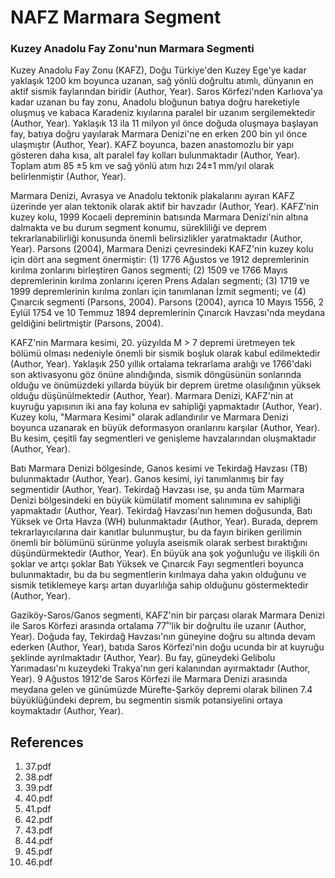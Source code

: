 # NAFZ Marmara Segment

### Kuzey Anadolu Fay Zonu'nun Marmara Segmenti

Kuzey Anadolu Fay Zonu (KAFZ), Doğu Türkiye'den Kuzey Ege'ye kadar yaklaşık 1200 km boyunca uzanan, sağ yönlü doğrultu atımlı, dünyanın en aktif sismik faylarından biridir (Author, Year). Saros Körfezi'nden Karlıova'ya kadar uzanan bu fay zonu, Anadolu bloğunun batıya doğru hareketiyle oluşmuş ve kabaca Karadeniz kıyılarına paralel bir uzanım sergilemektedir (Author, Year). Yaklaşık 13 ila 11 milyon yıl önce doğuda oluşmaya başlayan fay, batıya doğru yayılarak Marmara Denizi'ne en erken 200 bin yıl önce ulaşmıştır (Author, Year). KAFZ boyunca, bazen anastomozlu bir yapı gösteren daha kısa, alt paralel fay kolları bulunmaktadır (Author, Year). Toplam atım 85 ±5 km ve sağ yönlü atım hızı 24±1 mm/yıl olarak belirlenmiştir (Author, Year).

Marmara Denizi, Avrasya ve Anadolu tektonik plakalarını ayıran KAFZ üzerinde yer alan tektonik olarak aktif bir havzadır (Author, Year). KAFZ'nin kuzey kolu, 1999 Kocaeli depreminin batısında Marmara Denizi'nin altına dalmakta ve bu durum segment konumu, sürekliliği ve deprem tekrarlanabilirliği konusunda önemli belirsizlikler yaratmaktadır (Author, Year). Parsons (2004), Marmara Denizi çevresindeki KAFZ'nin kuzey kolu için dört ana segment önermiştir: (1) 1776 Ağustos ve 1912 depremlerinin kırılma zonlarını birleştiren Ganos segmenti; (2) 1509 ve 1766 Mayıs depremlerinin kırılma zonlarını içeren Prens Adaları segmenti; (3) 1719 ve 1999 depremlerinin kırılma zonları için tanımlanan İzmit segmenti; ve (4) Çınarcık segmenti (Parsons, 2004). Parsons (2004), ayrıca 10 Mayıs 1556, 2 Eylül 1754 ve 10 Temmuz 1894 depremlerinin Çınarcık Havzası'nda meydana geldiğini belirtmiştir (Parsons, 2004).

KAFZ'nin Marmara kesimi, 20. yüzyılda M > 7 depremi üretmeyen tek bölümü olması nedeniyle önemli bir sismik boşluk olarak kabul edilmektedir (Author, Year). Yaklaşık 250 yıllık ortalama tekrarlama aralığı ve 1766'daki son aktivasyonu göz önüne alındığında, sismik döngüsünün sonlarında olduğu ve önümüzdeki yıllarda büyük bir deprem üretme olasılığının yüksek olduğu düşünülmektedir (Author, Year). Marmara Denizi, KAFZ'nin at kuyruğu yapısının iki ana fay koluna ev sahipliği yapmaktadır (Author, Year). Kuzey kolu, "Marmara Kesimi" olarak adlandırılır ve Marmara Denizi boyunca uzanarak en büyük deformasyon oranlarını karşılar (Author, Year). Bu kesim, çeşitli fay segmentleri ve genişleme havzalarından oluşmaktadır (Author, Year).

Batı Marmara Denizi bölgesinde, Ganos kesimi ve Tekirdağ Havzası (TB) bulunmaktadır (Author, Year). Ganos kesimi, iyi tanımlanmış bir fay segmentidir (Author, Year). Tekirdağ Havzası ise, şu anda tüm Marmara Denizi bölgesindeki en büyük kümülatif moment salınımına ev sahipliği yapmaktadır (Author, Year). Tekirdağ Havzası'nın hemen doğusunda, Batı Yüksek ve Orta Havza (WH) bulunmaktadır (Author, Year). Burada, deprem tekrarlayıcılarına dair kanıtlar bulunmuştur, bu da fayın biriken gerilimin önemli bir bölümünü sürünme yoluyla aseismik olarak serbest bıraktığını düşündürmektedir (Author, Year). En büyük ana şok yoğunluğu ve ilişkili ön şoklar ve artçı şoklar Batı Yüksek ve Çınarcık Fayı segmentleri boyunca bulunmaktadır, bu da bu segmentlerin kırılmaya daha yakın olduğunu ve sismik tetiklemeye karşı artan duyarlılığa sahip olduğunu göstermektedir (Author, Year).

Gaziköy-Saros/Ganos segmenti, KAFZ'nin bir parçası olarak Marmara Denizi ile Saros Körfezi arasında ortalama 77˚'lik bir doğrultu ile uzanır (Author, Year). Doğuda fay, Tekirdağ Havzası'nın güneyine doğru su altında devam ederken (Author, Year), batıda Saros Körfezi'nin doğu ucunda bir at kuyruğu şeklinde ayrılmaktadır (Author, Year). Bu fay, güneydeki Gelibolu Yarımadası'nı kuzeydeki Trakya'nın geri kalanından ayırmaktadır (Author, Year). 9 Ağustos 1912'de Saros Körfezi ile Marmara Denizi arasında meydana gelen ve günümüzde Mürefte-Şarköy depremi olarak bilinen 7.4 büyüklüğündeki deprem, bu segmentin sismik potansiyelini ortaya koymaktadır (Author, Year).


## References

1. 37.pdf
2. 38.pdf
3. 39.pdf
4. 40.pdf
5. 41.pdf
6. 42.pdf
7. 43.pdf
8. 44.pdf
9. 45.pdf
10. 46.pdf
